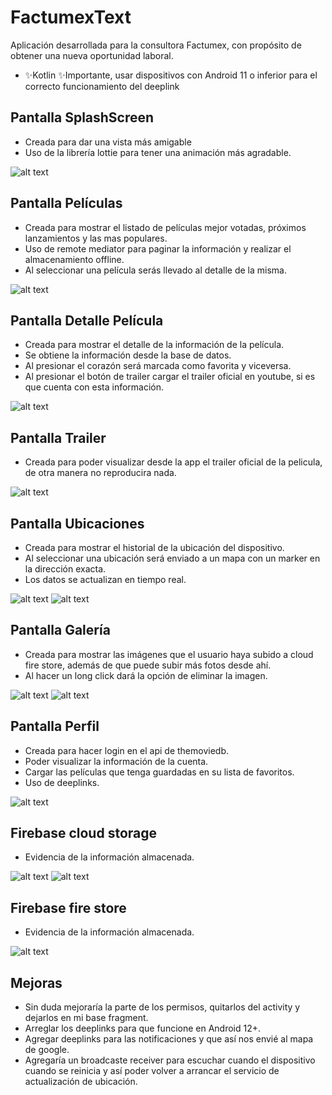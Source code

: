 # FactumexText

Aplicación desarrollada para la consultora Factumex, con propósito de obtener una nueva oportunidad laboral.

- ✨Kotlin
✨Importante, usar dispositivos con Android 11 o inferior para el correcto funcionamiento del deeplink

## Pantalla SplashScreen

- Creada para dar una vista más amigable
- Uso de la librería lottie para tener una animación más agradable.

![alt text](https://i.imgur.com/26Yl3thl.png)

## Pantalla Películas

- Creada para mostrar el listado de películas mejor votadas, próximos lanzamientos y las mas populares.
- Uso de remote mediator para paginar la información y realizar el almacenamiento offline.
- Al seleccionar una película serás llevado al detalle de la misma.

![alt text](https://i.imgur.com/qT9peZol.png)

## Pantalla Detalle Película

- Creada para mostrar el detalle de la información de la película.
- Se obtiene la información desde la base de datos.
- Al presionar el corazón será marcada como favorita y viceversa.
- Al presionar el botón de trailer cargar el trailer oficial en youtube, si es que cuenta con esta información.

![alt text](https://i.imgur.com/9sy5o3sl.png)

## Pantalla Trailer

- Creada para poder visualizar desde la app el trailer oficial de la pelicula, de otra manera no reproducira nada.

![alt text](https://i.imgur.com/SLuR5M7l.png)

## Pantalla Ubicaciones

- Creada para mostrar el historial de la ubicación del dispositivo.
- Al seleccionar una ubicación será enviado a un mapa con un marker en la dirección exacta.
- Los datos se actualizan en tiempo real.

![alt text](https://i.imgur.com/tx4q6K4l.png)
![alt text](https://i.imgur.com/2WzEaJwl.png)

## Pantalla Galería

- Creada para mostrar las imágenes que el usuario haya subido a cloud fire store, además de que puede subir más fotos desde ahí.
- Al hacer un long click dará la opción de eliminar la imagen.

![alt text](https://i.imgur.com/kvtaMAbl.png)
![alt text](https://i.imgur.com/7rV43s1l.png)

## Pantalla Perfil

- Creada para hacer login en el api de themoviedb.
- Poder visualizar la información de la cuenta.
- Cargar las películas que tenga guardadas en su lista de favoritos.
- Uso de deeplinks.

![alt text](https://i.imgur.com/iKeJvwil.png)

## Firebase cloud storage

- Evidencia de la información almacenada.

![alt text](https://i.imgur.com/BsgUt9yl.png)
![alt text](https://i.imgur.com/AhveEpql.png)

## Firebase fire store

- Evidencia de la información almacenada.

![alt text](https://i.imgur.com/O0jNTVMl.png)

## Mejoras

- Sin duda mejoraría la parte de los permisos, quitarlos del activity y dejarlos en mi base fragment.
- Arreglar los deeplinks para que funcione en Android 12+.
- Agregar deeplinks para las notificaciones y que así nos envié al mapa de google.
- Agregaría un broadcaste receiver para escuchar cuando el dispositivo cuando se reinicia y así poder volver a arrancar el servicio de actualización de ubicación.
